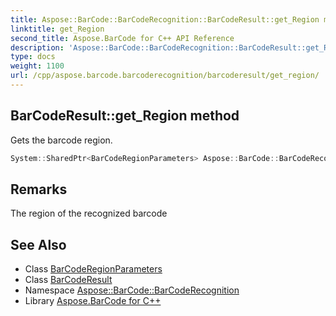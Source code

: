 ```yaml
---
title: Aspose::BarCode::BarCodeRecognition::BarCodeResult::get_Region method
linktitle: get_Region
second_title: Aspose.BarCode for C++ API Reference
description: 'Aspose::BarCode::BarCodeRecognition::BarCodeResult::get_Region method. Gets the barcode region in C++.'
type: docs
weight: 1100
url: /cpp/aspose.barcode.barcoderecognition/barcoderesult/get_region/
---
```

## BarCodeResult::get_Region method


Gets the barcode region.

```cpp
System::SharedPtr<BarCodeRegionParameters> Aspose::BarCode::BarCodeRecognition::BarCodeResult::get_Region()
```

## Remarks


The region of the recognized barcode



## See Also

* Class [BarCodeRegionParameters](../../barcoderegionparameters/)
* Class [BarCodeResult](../)
* Namespace [Aspose::BarCode::BarCodeRecognition](../../)
* Library [Aspose.BarCode for C++](../../../)
